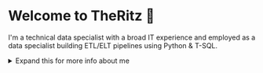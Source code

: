 # Welcome to TheRitz 👋 

I'm a technical data specialist with a broad IT experience and employed as a data specialist building ETL/ELT pipelines using Python & T-SQL.


<details>
<summary>
  Expand this for more info about me
</summary>

## Quick overview

### Work activities 

I work for a municipality in The Netherlands as a junior technical data specialist with 25 years of broad IT experience in all kinds of areas loke sysadmin, storage management, IAM, infosec, networking, project management and more.

Today my focus is on getting real good at what I am now a junior at and putting my senior skills to good use at the same time. This means learn to program properly and set up a good development and operations environment at the same time.

### Personal activities 👀

I’m interested in datasci, astronomy, all kinds of cycling, the great outdoors, (digital & analog) photography, synthesizers, listening to music (digital & analog ^_^ ).

## My skills 📜

### Data Science/Analysis & Engineering

- Python
- T-SQL
- PostgreSQL
- Oracle SQL
- Azure DevOps
- basic Powershell
- datasci, Machine Learning
- AVG (a.k.a. GDPR) & VNG BIO

### Competences
- Solving complex problems
- Documentation
- Standardisation of processes 
- Finding the right people
- Inspiring a team
- Creativity

### Other IT-related
- Identity Access Management:
	* Quest One Identity
	* SCIM connectors
	* T-SQL
	* RBAC, CRUD processes
	* Reporting
	* Handling audits
	* Role- and Application Management
	* Red Hat Directory Server/ LDAP
	* Business Analysis
- Project management
- Storage Management
- Business Continuity Management
- Windows Server OS
- Linux OS
- MacOS
- Storage Management (Dell EMC)

### Languages 🌐

| Language      | Proficiency                                                               |
| ------------- | ------------------------------------------------------------------------- |
| English | C2                  |
| German        | B2 |
| French | B1
| Dutch         | Native language                                                      |

## What I'm currently working on 🌱

- Data pipeline orchestration
- Upping my Python & T-SQL programming skills
- Privacy and security legislation
